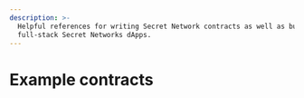 ```yaml
---
description: >-
  Helpful references for writing Secret Network contracts as well as building
  full-stack Secret Networks dApps.
---
```


# Example contracts

